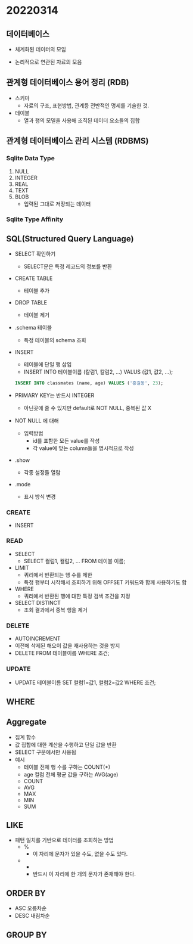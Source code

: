 # 20220314



## 데이터베이스

* 체계화된 데이터의 모임

* 논리적으로 연관된 자료의 모음

  

## 관계형 데이터베이스 용어 정리 (RDB)

* 스키마
  * 자료의 구조, 표현방법, 관계등 전반적인 명세를 기술한 것.
* 테이블
  * 열과 행의 모델을 사용해 조직된 데이터 요소들의 집합



## 관계형 데이터베이스 관리 시스템 (RDBMS)



### Sqlite Data Type

1. NULL
2. INTEGER
3. REAL
4. TEXT
5. BLOB
   * 입력된 그대로 저장되는 데이터



### Sqlite Type Affinity





## SQL(Structured Query Language)



* SELECT 확인하기
  * SELECT문은 특정 레코드의 정보를 반환
* CREATE TABLE
  * 테이블 추가
* DROP TABLE
  * 테이블 제거

* .schema 테이블
  * 특정 테이블의 schema 조회

* INSERT

  * 테이블에 단일 행 삽입
  * INSERT INTO 테이블이름 (칼럼1, 칼럼2, ...) VALUS (값1, 값2, ...);

  ```sql
  INSERT INTO classmates (name, age) VALUES ('홍길동', 23);
  ```

* PRIMARY KEY는 반드시 INTEGER

  * 아닌곳에 줄 수 있지만 default로 NOT NULL, 중복된 값 X

* NOT NULL 에 대해
  * 입력방법
    * id를 포함한 모든 value를 작성
    * 각 value에 맞는 column들을 명시적으로 작성
* .show
  * 각종 설정들 열람
* .mode
  * 표시 방식 변경



### CREATE

* INSERT



### READ

* SELECT
  * SELECT 컬럼1, 컬럼2, ... FROM 테이블 이름;
* LIMIT
  * 쿼리에서 반환되는 행 수를 제한
  * 특정 행부터 시작해서 조회하기 위해 OFFSET 키워드와 함께 사용하기도 함
* WHERE
  * 쿼리에서 반환된 행에 대한 특정 검색 조건을 지정
* SELECT DISTINCT
  * 조회 결과에서 중복 행을 제거



### DELETE

* AUTOINCREMENT
* 이전에 삭제된 해으이 값을 재사용하는 것을 방지
* DELETE FROM 테이블이름 WHERE 조건;



### UPDATE

* UPDATE 테이블이름 SET 컬럼1=값1, 컬럼2=값2 WHERE 조건;



## WHERE



## Aggregate

* 집계 함수
* 값 집합에 대한 계산을 수행하고 단일 값을 반환
* SELECT 구문에서만 사용됨
* 예시
  * 테이블 전체 행 수를 구하는 COUNT(*)
  * age 컬럼 전체 평균 값을 구하는 AVG(age)
  * COUNT
  * AVG
  * MAX
  * MIN
  * SUM



## LIKE

* 패턴 일치를 기반으로 데이터를 조회하는 방법
  * %
    * 이 자리에 문자가 있을 수도, 없을 수도 있다.
  * -
    * 반드시 이 자리에 한 개의 문자가 존재해야 한다.



## ORDER BY

* ASC 오름차순
* DESC 내림차순



## GROUP BY

